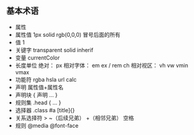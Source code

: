## 基本术语

* 属性
* 属性值 1px solid rgb(0,0,0) 冒号后面的所有
* 值  1
* 关键字 transparent solid inherif 
* 变量  currentColor
* 长度单位 绝对： px 相对字体： em ex / rem ch  相对视区： vh vw vmin vmax
* 功能符 rgba hsla url calc 
* 声明 属性值+属性名
* 声明块 { 声明 ... }
* 规则集 .head { ... }
* 选择器 .class #a [title]{}
* 关系选择符 > ~（后续兄弟） +（相邻兄弟） 空格
* 规则 @media @font-face 



